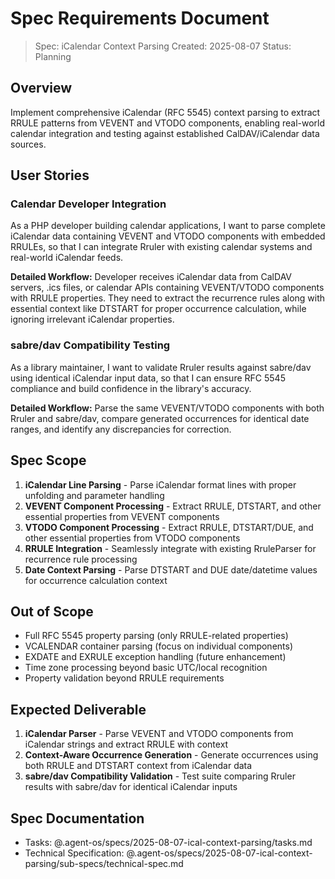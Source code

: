 # Spec Requirements Document

> Spec: iCalendar Context Parsing
> Created: 2025-08-07
> Status: Planning

## Overview

Implement comprehensive iCalendar (RFC 5545) context parsing to extract RRULE patterns from VEVENT and VTODO components, enabling real-world calendar integration and testing against established CalDAV/iCalendar data sources.

## User Stories

### Calendar Developer Integration

As a PHP developer building calendar applications, I want to parse complete iCalendar data containing VEVENT and VTODO components with embedded RRULEs, so that I can integrate Rruler with existing calendar systems and real-world iCalendar feeds.

**Detailed Workflow:** Developer receives iCalendar data from CalDAV servers, .ics files, or calendar APIs containing VEVENT/VTODO components with RRULE properties. They need to extract the recurrence rules along with essential context like DTSTART for proper occurrence calculation, while ignoring irrelevant iCalendar properties.

### sabre/dav Compatibility Testing

As a library maintainer, I want to validate Rruler results against sabre/dav using identical iCalendar input data, so that I can ensure RFC 5545 compliance and build confidence in the library's accuracy.

**Detailed Workflow:** Parse the same VEVENT/VTODO components with both Rruler and sabre/dav, compare generated occurrences for identical date ranges, and identify any discrepancies for correction.

## Spec Scope

1. **iCalendar Line Parsing** - Parse iCalendar format lines with proper unfolding and parameter handling
2. **VEVENT Component Processing** - Extract RRULE, DTSTART, and other essential properties from VEVENT components
3. **VTODO Component Processing** - Extract RRULE, DTSTART/DUE, and other essential properties from VTODO components
4. **RRULE Integration** - Seamlessly integrate with existing RruleParser for recurrence rule processing
5. **Date Context Parsing** - Parse DTSTART and DUE date/datetime values for occurrence calculation context

## Out of Scope

- Full RFC 5545 property parsing (only RRULE-related properties)
- VCALENDAR container parsing (focus on individual components)
- EXDATE and EXRULE exception handling (future enhancement)
- Time zone processing beyond basic UTC/local recognition
- Property validation beyond RRULE requirements

## Expected Deliverable

1. **iCalendar Parser** - Parse VEVENT and VTODO components from iCalendar strings and extract RRULE with context
2. **Context-Aware Occurrence Generation** - Generate occurrences using both RRULE and DTSTART context from iCalendar data
3. **sabre/dav Compatibility Validation** - Test suite comparing Rruler results with sabre/dav for identical iCalendar inputs

## Spec Documentation

- Tasks: @.agent-os/specs/2025-08-07-ical-context-parsing/tasks.md
- Technical Specification: @.agent-os/specs/2025-08-07-ical-context-parsing/sub-specs/technical-spec.md